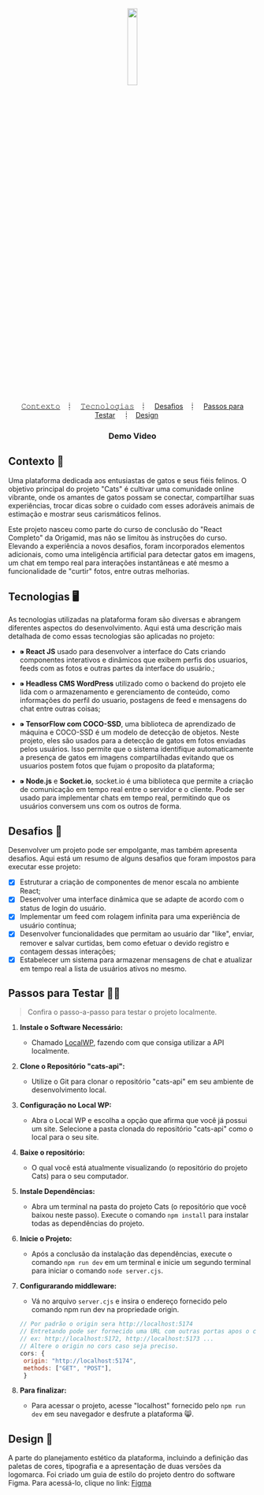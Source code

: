 <h1 align="center">
  <img src="https://i.ibb.co/KyVmV01/cats.png" width="20%" />

</h1>

<p align="center">
  <a href="#contexto-">𝙲𝚘𝚗𝚝𝚎𝚡𝚝𝚘</a>&nbsp;&nbsp;&nbsp;┋&nbsp;&nbsp;&nbsp;
  <a href="#tecnologias-%EF%B8%8F">𝚃𝚎𝚌𝚗𝚘𝚕𝚘𝚐𝚒𝚊𝚜</a>&nbsp;&nbsp;&nbsp;┋&nbsp;&nbsp;&nbsp;
  <a href="#desafios-">Desafios</a>&nbsp;&nbsp;&nbsp;┋&nbsp;&nbsp;&nbsp;
  <a href="#passos-para-testar-">Passos para Testar</a>&nbsp;&nbsp;&nbsp;&nbsp;┋&nbsp;&nbsp;
  <a href="#design-">Design</a>&nbsp;&nbsp;&nbsp;&nbsp;&nbsp;&nbsp;

</p>

<h3 align="center">Demo Video</h3>

## Contexto 📝

Uma plataforma dedicada aos entusiastas de gatos e seus fiéis felinos. O objetivo principal do projeto "Cats" é cultivar uma comunidade online vibrante, onde os amantes de gatos possam se conectar, compartilhar suas experiências, trocar dicas sobre o cuidado com esses adoráveis animais de estimação e mostrar seus carismáticos felinos.

Este projeto nasceu como parte do curso de conclusão do "React Completo" da Origamid, mas não se limitou às instruções do curso. Elevando a experiência a novos desafios, foram incorporados elementos adicionais, como uma inteligência artificial para detectar gatos em imagens, um chat em tempo real para interações instantâneas e até mesmo a funcionalidade de "curtir" fotos, entre outras melhorias.

## Tecnologias 🖥️

As tecnologias utilizadas na plataforma foram são diversas e abrangem diferentes aspectos do desenvolvimento. Aqui está uma descrição mais detalhada de como essas tecnologias são aplicadas no projeto:

- <p> <b>⁍ React JS</b> usado para desenvolver a interface do Cats criando componentes interativos e dinâmicos que exibem perfis dos usuarios, feeds com as fotos e outras partes da interface do usuário.;</p>

- <p> <b>⁍ Headless CMS WordPress</b> utilizado como o backend do projeto ele lida com o armazenamento e gerenciamento de conteúdo, como informações do perfil do usuario, postagens de feed e mensagens do chat entre outras coisas; </p>
- <p><b>⁍ TensorFlow com COCO-SSD</b>, uma biblioteca de aprendizado de máquina e COCO-SSD é um modelo de detecção de objetos. Neste projeto, eles são usados para a detecção de gatos em fotos enviadas pelos usuários. Isso permite que o sistema identifique automaticamente a presença de gatos em imagens compartilhadas evitando que os usuarios postem fotos que fujam o proposito da plataforma;</p>

- <p><b>⁍ Node.js</b> e <b>Socket.io</b>, socket.io é uma biblioteca que permite a criação de comunicação em tempo real entre o servidor e o cliente. Pode ser usado para implementar chats em tempo real, permitindo que os usuários conversem uns com os outros de forma.</p>

## Desafios 🎯

Desenvolver um projeto pode ser empolgante, mas também apresenta desafios. Aqui está um resumo de alguns desafios que foram impostos para executar esse projeto:

- [x] Estruturar a criação de componentes de menor escala no ambiente React;
- [x] Desenvolver uma interface dinâmica que se adapte de acordo com o status de login do usuário.
- [x] Implementar um feed com rolagem infinita para uma experiência de usuário contínua;
- [x] Desenvolver funcionalidades que permitam ao usuário dar "like", enviar, remover e salvar curtidas, bem como efetuar o devido registro e contagem dessas interações;
- [x] Estabelecer um sistema para armazenar mensagens de chat e atualizar em tempo real a lista de usuários ativos no mesmo.

## Passos para Testar 🚪🚶

> Confira o passo-a-passo para testar o projeto localmente.

1. <b>Instale o Software Necessário: </b>

   - Chamado [LocalWP](https://localwp.com/), fazendo com que consiga utilizar a API localmente.

2. <b>Clone o Repositório "cats-api":</b>

   - Utilize o Git para clonar o repositório "cats-api" em seu ambiente de desenvolvimento local.

3. <b>Configuração no Local WP:</b>

   - Abra o Local WP e escolha a opção que afirma que você já possui um site.
     Selecione a pasta clonada do repositório "cats-api" como o local para o seu site.

4. <b>Baixe o repositório:</b>

   - O qual você está atualmente visualizando (o repositório do projeto Cats) para o seu computador.

5. <b>Instale Dependências:</b>

   - Abra um terminal na pasta do projeto Cats (o repositório que você baixou neste passo). Execute o comando `npm install` para instalar todas as dependências do projeto.

6. <b>Inicie o Projeto:</b>

   - Após a conclusão da instalação das dependências, execute o comando `npm run dev` em um terminal e inicie um segundo terminal para iniciar o comando `node server.cjs`.

7. <b>Configurarando middleware:</b>

   - Vá no arquivo `server.cjs` e insira o endereço fornecido pelo comando npm run dev na propriedade origin.

   ```javascript
   // Por padrão o origin sera http://localhost:5174
   // Entretando pode ser fornecido uma URL com outras portas apos o comando
   // ex: http://localhost:5172, http://localhost:5173 ...
   // Altere o origin no cors caso seja preciso.
   cors: {
    origin: "http://localhost:5174",
    methods: ["GET", "POST"],
    }
   ```

8. <b>Para finalizar: </b>
   - Para acessar o projeto, acesse "localhost" fornecido pelo `npm run dev` em seu navegador e desfrute a plataforma 😸.

## Design 🎨

A parte do planejamento estético da plataforma, incluindo a definição das paletas de cores, tipografia e a apresentação de duas versões da logomarca. Foi criado um guia de estilo do projeto dentro do software Figma. Para acessá-lo, clique no link:
<a href="https://www.figma.com/file/W3Ms5OmiEDYSquoKonZ55h/Cats?type=design&node-id=0%3A1&mode=design&t=A2WmgYHU4V3n9mRr-1">Figma</a>
